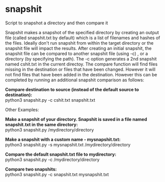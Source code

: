 # snapshit
Script to snapshot a directory and then compare it  

Snapshit makes a snapshot of the specified directory by creating an output file (called snapshit.txt by default) which is a list of filenames and hashes of the files. Ideally don't run snapshit from within the target directory or the snapshit file will impact the results. After creating an initial snapshit, the snapshit file can be compared to another snapshit file (using -c) , or a directory (by specifying the path). The -c option generates a 2nd snapshit named cshit.txt in the current directoy. The compare function will find files missing in the destination or files that have been changed.  However it will not find files that have been added in the destination.  However this can be completed by running an additional snapshit comparison as follows:  

**Compare destination to source (instead of the default source to destination):**  
python3 snapshit.py -c cshit.txt snapshit.txt  

Other Examples:  

**Make a snapshit of your directory.  Snapshit is saved in a file named snapshit.txt in the same directory:**  
python3 snapshit.py /mydirectory/directory  
  
**Make a snapshit with a custom name - mysnapshit.txt:**    
python3 snapshit.py -s mysnapshit.txt  /mydirectory/directory

**Compare the default snapshit.txt file to mydirectory:**  
python3 snapshit.py -c /mydirectory/directory

**Compare two snapshits:**  
python3 snapshit.py -c snapshit.txt mysnapshit.txt  
